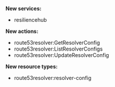 **New services:**

- resiliencehub

**New actions:**

- route53resolver:GetResolverConfig
- route53resolver:ListResolverConfigs
- route53resolver:UpdateResolverConfig

**New resource types:**

- route53resolver:resolver-config
